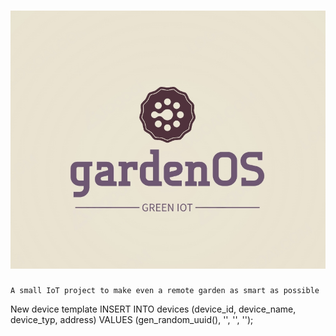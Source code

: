 # ![Garden OS](./gardenOS.png)

    A small IoT project to make even a remote garden as smart as possible


New device template
INSERT INTO devices (device_id, device_name, device_typ, address)
VALUES (gen_random_uuid(), '', '', '');